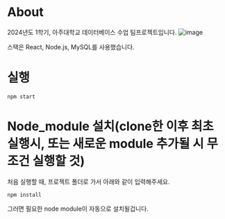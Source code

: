# About
2024년도 1학기, 아주대학교 데이터베이스 수업 팀프로젝트입니다.
![image](https://github.com/2024-1-Ajou-DB-Team13/db_front/assets/133750250/2d1b2d57-2868-4742-ac23-a69c8518bb0b)

스택은 React, Node.js, MySQL를 사용했습니다.
# 실행
```shell
npm start
```
# Node_module 설치(clone한 이후 최초 실행시, 또는 새로운 module 추가될 시 무조건 실행할 것)
처음 실행할 때, 프로젝트 폴더로 가서 아래와 같이 입력해주세요.
```shell
npm install
```
그러면 필요한 node module이 자동으로 설치될겁니다.
